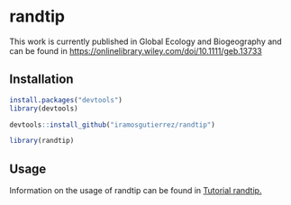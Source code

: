 # randtip

This work is currently published in Global Ecology and Biogeography and can be found in 
<a href="https://onlinelibrary.wiley.com/doi/10.1111/geb.13733" target="_blank">https://onlinelibrary.wiley.com/doi/10.1111/geb.13733</a>

## Installation

```r
install.packages("devtools")
library(devtools)

devtools::install_github("iramosgutierrez/randtip")

library(randtip)
```

## Usage

Information on the usage of randtip can be found in 
<a href="https://onlinelibrary.wiley.com/action/downloadSupplement?doi=10.1111%2Fgeb.13733&file=geb13733-sup-0001-Supinfo.pdf" target="_blank">Tutorial randtip.</a>

